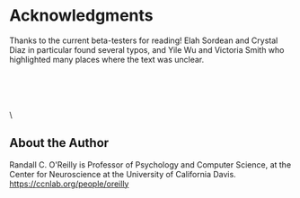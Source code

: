# Acknowledgments

Thanks to the current beta-testers for reading!  Elah Sordean and Crystal Diaz in particular found several typos, and Yile Wu and Victoria Smith who highlighted many places where the text was unclear.

\
\
\
\
\

## About the Author

Randall C. O'Reilly is Professor of Psychology and Computer Science, at the Center for Neuroscience at the University of California Davis.  https://ccnlab.org/people/oreilly

